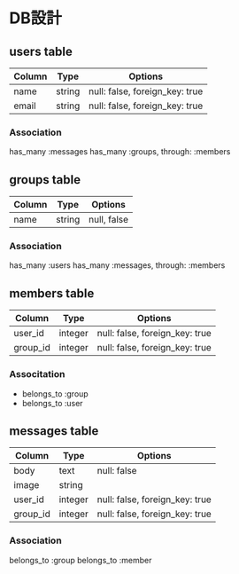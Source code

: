 # DB設計

## users table
|Column|Type|Options|
|------|----|-------|
|name|string|null: false, foreign_key: true|
|email|string|null: false, foreign_key: true|

### Association
has_many :messages
has_many :groups, through: :members

## groups table
|Column|Type|Options|
|------|----|-------|
|name|string|null, false|

### Association
has_many :users
has_many :messages, through: :members

## members table

|Column|Type|Options|
|------|----|-------|
|user_id|integer|null: false, foreign_key: true|
|group_id|integer|null: false, foreign_key: true|

### Associtation
- belongs_to :group
- belongs_to :user

## messages table
|Column|Type|Options|
|------|----|-------|
|body|text|null: false|
|image|string||
|user_id|integer|null: false, foreign_key: true|
|group_id|integer|null: false, foreign_key: true|

### Association
belongs_to :group
belongs_to :member
